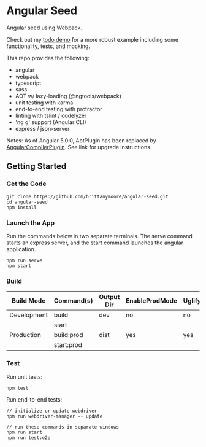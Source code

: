 # Angular Seed

Angular seed using Webpack.

Check out my [todo demo](https://github.com/brittanymoore/angular-demo-todo) for a more robust example
including some functionality, tests, and mocking.

This repo provides the following:
* angular
* webpack
* typescript
* sass
* AOT w/ lazy-loading (@ngtools/webpack)
* unit testing with karma
* end-to-end testing with protractor
* linting with tslint / codelyzer
* 'ng g' support (Angular CLI)
* express / json-server

Notes:
As of Angular 5.0.0, AotPlugin has been replaced by [AngularCompilerPlugin](https://www.npmjs.com/package/@ngtools/webpack). See link for 
upgrade instructions.

## Getting Started

### Get the Code

```
git clone https://github.com/brittanymoore/angular-seed.git
cd angular-seed
npm install
```

### Launch the App

Run the commands below in two separate terminals. The serve command starts an express server, and the start command launches the 
angular application.

```
npm run serve
npm start
```

### Build

| Build Mode  | Command(s)     | Output Dir | EnableProdMode | Uglify | AOT   |
| ----------- | -------------- | ---------- | -------------- | ------ | ----- |
| Development | build          | dev        | no             | no     | no    |
|             | start          |            |                |        |       |
| Production  | build:prod     | dist       | yes            | yes    | yes   |
|             | start:prod     |            |                |        |       |


### Test

Run unit tests:
```
npm test
```

Run end-to-end tests:
```
// initialize or update webdriver
npm run webdriver-manager -- update

// run these commands in separate windows
npm run start
npm run test:e2e
```